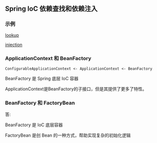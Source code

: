 ## Spring IoC 依赖查找和依赖注入

### 示例
[lookup](lookup/DependencyLookupDemo.java)

[injection](injection/DependencyInjectionDemo.java)


### ApplicationContext 和 BeanFactory
```text
ConfigurableApplicationContext <- ApplicationContext <- BeanFactory
```
BeanFactory 是 Spring 底层 IoC 容器

ApplicationContext是BeanFactory的子接口，但是其提供了更多了特性。


### BeanFactory 和 FactoryBean
答:

BeanFactory 是 IoC 底层容器

FactoryBean 是创 Bean 的一种方式，帮助实现复杂的初始化逻辑

